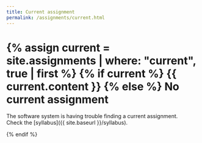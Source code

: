 ```yaml
---
title: Current assignment
permalink: /assignments/current.html
---
```

{% assign current = site.assignments | where: "current", true | first %}
{% if current %}
{{ current.content }}
{% else %}
No current assignment
=====================

The software system is having trouble finding a current assignment.  
Check the [syllabus]({{ site.baseurl }}/syllabus).

{% endif %}
